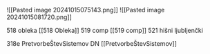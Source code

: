 ![[Pasted image 20241015075143.png]]
![[Pasted image 20241015081720.png]]

518 obleka [[518 Obleka]]
519 comp  [[519 comp]]
521 hišni ljubljenčki

318e PretvorbeŠtevSistemov DN [[PretvorbeŠtevSistemov]]
